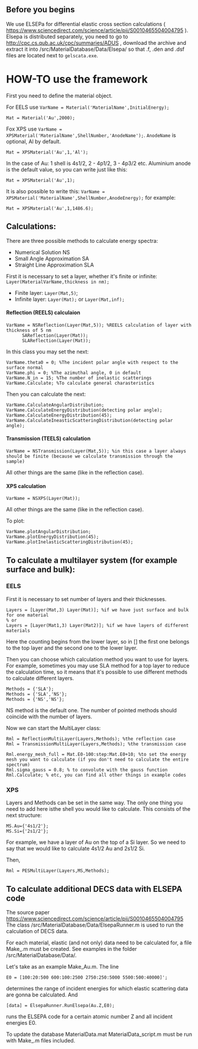 ## Before you begins

We use ELSEPa for differential elastic cross section calculations ( https://www.sciencedirect.com/science/article/pii/S0010465504004795 ). Elsepa is distributed separately, you need to go to http://cpc.cs.qub.ac.uk/cpc/summaries/ADUS , download the archive and extract it into /src/MaterialDatabase/Data/Elsepa/ so that .f, .den and .dsf files are located next to `gelscata.exe`.

# HOW-TO use the framework

First you need to define the material object. 

For EELS use `VarName = Material('MaterialName',InitialEnergy);`  

	Mat = Material('Au',2000);
	
Fox XPS use `VarName = XPSMaterial('MaterialName',ShellNumber,'AnodeName');`. `AnodeName` is optional, Al by default.

	Mat = XPSMaterial('Au',1,'Al');
  
  
In the case of Au: 1 shell is 4s1/2, 2 - 4p1/2, 3 - 4p3/2 etc.
Aluminium anode is the default value, so you can write just like this:

`Mat = XPSMaterial('Au',1);`

It is also possible to write this: `VarName = XPSMaterial('MaterialName',ShellNumber,AnodeEnergy);` for example: 

`Mat = XPSMaterial('Au',1,1486.6);`

## Calculations:

There are three possible methods to calculate energy spectra:
* Numerical Solution NS
* Small Angle Approximation SA
* Straight Line Approximation SLA

First it is necessary to set a layer, whether it's finite or infinite:
`Layer(MaterialVarName,thickness in nm);`
* Finite layer: `Layer(Mat,5)`;
* Infinite layer: `Layer(Mat);` or `Layer(Mat,inf);`

#### Reflection (REELS) calculaion
```
VarName = NSReflection(Layer(Mat,5)); %REELS calculation of layer with thickness of 5 nm
	  SAReflection(Layer(Mat));
	  SLAReflection(Layer(Mat));
```
In this class you may set the next:
```
VarName.theta0 = 0; %The incident polar angle with respect to the surface normal
VarName.phi = 0; %The azimuthal angle, 0 in default
VarName.N_in = 15; %The number of inelastic scatterings
VarName.Calculate; %To calculate general charasteristics
```

Then you can calculate the next:
```
VarName.CalculateAngularDistribution;
VarName.CalculateEnergyDistribution(detecting polar angle);
VarName.CalculateEnergyDistribution(45);
VarName.CalculateIneasticScatteringDistribution(detecting polar angle);
```

#### Transmission (TEELS) calculation
```
VarName = NSTransmission(Layer(Mat,5)); %in this case a layer always should be finite (because we calculate transmission through the sample)
```
All other things are the same (like in the reflection case).

#### XPS calculation
```
VarName = NSXPS(Layer(Mat));
````
   All other things are the same (like in the reflection case).

To plot:
```
VarName.plotAngularDistribution;
VarName.plotEnergyDistribution(45);
VarName.plotInelasticScatteringDistribution(45);
```


## To calculate a multilayer system (for example surface and bulk):
### EELS

First it is necessary to set number of layers and their thicknesses.
```
Layers = [Layer(Mat,3) Layer(Mat)]; %if we have just surface and bulk for one material
% or
Layers = [Layer(Mat1,3) Layer(Mat2)]; %if we have layers of different materials
````

Here the counting begins from the lower layer, so in [] the first one belongs to the top layer and the second one to the lower layer.

Then you can choose which calculation method you want to use for layers. For example, sometimes you may use SLA method for a top layer to reduce the calculation time, so it means that it's possible to use different methods to calculate different layers.
```
Methods = {'SLA'};
Methods = {'SLA','NS'};
Methods = {'NS','NS'};
```
	
NS method is the default one. The number of pointed methods should coincide with the number of layers.

Now we can start the MultiLayer class:
```
Rml = ReflectionMultiLayer(Layers,Methods); %the reflection case
Rml = TransmissionMultiLayer(Layers,Methods); %the transmission case

Rml.energy_mesh_full = Mat.E0-100:step:Mat.E0+10; %to set the energy mesh you want to calculate (if you don't need to calculate the entire spectrum)
Rml.sigma_gauss = 0.8; % to convolute with the gauss function
Rml.Calculate; % etc, you can find all other things in example codes
```

### XPS
	
Layers and Methods can be set in the same way. The only one thing you need to add here isthe shell you would like to calculate. This consists of the next structure:
```
MS.Au={'4s1/2'};
MS.Si={'2s1/2'};
```
For example, we have a layer of Au on the top of a Si layer. So we need to say that we would like to calculate 4s1/2 Au and 2s1/2 Si.

Then,
```
Rml = PESMultiLayer(Layers,MS,Methods);
```
## To calculate additional DECS data with ELSEPA code

The source paper https://www.sciencedirect.com/science/article/pii/S0010465504004795
The class /src/MaterialDatabase/Data/ElsepaRunner.m is used to run the calculation of DECS data.

For each material, elastic (and not only) data need to be calculated for, a file Make_<nameofmaterial>.m must be created.
See examples in the folder /src/MaterialDatabase/Data/.
	
Let's take as an example Make_Au.m.
The line 
```
E0 = [100:20:500 600:100:2500 2750:250:5000 5500:500:40000]';
```
determines the range of incident energies for which elastic scattering data are gonna be calculated.
And
```
[data] = ElsepaRunner.RunElsepa(Au.Z,E0);
```
runs the ELSEPA code for a certain atomic number Z and all incident energies E0.

To update the database MaterialData.mat MaterialData_script.m must be run with Make_<nameofmaterial>.m files included.
